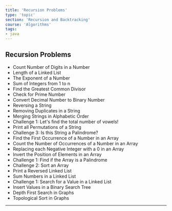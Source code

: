 ```yaml
---
title: 'Recursion Problems'
type: 'topic'
section: 'Recursion and Backtracking'
course: 'Algorithms'
tags:
- java
---
```

## Recursion Problems
- Count Number of Digits in a Number
- Length of a Linked List
- The Exponent of a Number
- Sum of Integers from 1 to n
- Find the Greatest Common Divisor
- Check for Prime Number
- Convert Decimal Number to Binary Number
- Reversing a String
- Removing Duplicates in a String
- Merging Strings in Alphabetic Order
- Challenge 1: Let's find the total number of vowels!
- Print all Permutations of a String
- Challenge 3: Is this String a Palindrome?
- Find the First Occurrence of a Number in an Array
- Count the Number of Occurrences of a Number in an Array
- Replacing each Negative Integer with a 0 in an Array
- Invert the Position of Elements in an Array
- Challenge 1: Find if the Array is a Palindrome
- Challenge 2: Sort an Array
- Print a Reversed Linked List
- Sum Numbers in a Linked List
- Challenge 1: Search for a Value in a Linked List
- Insert Values in a Binary Search Tree
- Depth First Search in Graphs
- Topological Sort in Graphs

---